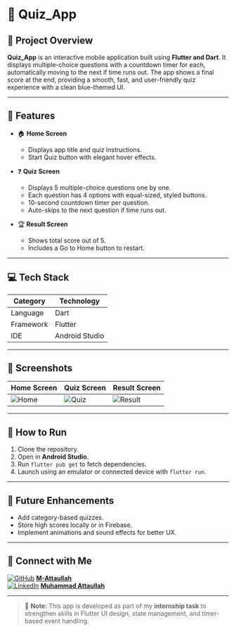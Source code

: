 # 📱 Quiz_App

## 🚀 Project Overview

**Quiz_App** is an interactive mobile application built using **Flutter and Dart**. It displays multiple-choice questions with a countdown timer for each, automatically moving to the next if time runs out. The app shows a final score at the end, providing a smooth, fast, and user-friendly quiz experience with a clean blue-themed UI.

---

## 🌟 Features

- 🏠 **Home Screen**
  - Displays app title and quiz instructions.
  - Start Quiz button with elegant hover effects.

- ❓ **Quiz Screen**
  - Displays 5 multiple-choice questions one by one.
  - Each question has 4 options with equal-sized, styled buttons.
  - 10-second countdown timer per question.
  - Auto-skips to the next question if time runs out.

- 🏆 **Result Screen**
  - Shows total score out of 5.
  - Includes a Go to Home button to restart.

---

## 💻 Tech Stack

| **Category** | **Technology** |
|--------------|----------------|
| Language     | Dart           |
| Framework    | Flutter        |
| IDE          | Android Studio |

---

## 📸 Screenshots

| Home Screen | Quiz Screen | Result Screen |
|-------------|-------------|---------------|
| ![Home](screenshots/home.png) | ![Quiz](screenshots/quiz.png) | ![Result](screenshots/result.png) |

---

## 📝 How to Run

1. Clone the repository.
2. Open in **Android Studio**.
3. Run `flutter pub get` to fetch dependencies.
4. Launch using an emulator or connected device with `flutter run`.

---

## 🔮 Future Enhancements

- Add category-based quizzes.
- Store high scores locally or in Firebase.
- Implement animations and sound effects for better UX.

---

## 🤝 Connect with Me

[![GitHub](https://img.shields.io/badge/GitHub-000?logo=github&logoColor=white)](https://github.com/M-Attaullah) [**M-Attaullah**](https://github.com/M-Attaullah)  
[![LinkedIn](https://img.shields.io/badge/LinkedIn-0077B5?logo=linkedin&logoColor=white)](https://www.linkedin.com/in/muhammad-attaullah-705764333/) [**Muhammad Attaullah**](https://www.linkedin.com/in/muhammad-attaullah-705764333/)

---

> 🚀 **Note:** This app is developed as part of my **internship task** to strengthen skills in Flutter UI design, state management, and timer-based event handling.

